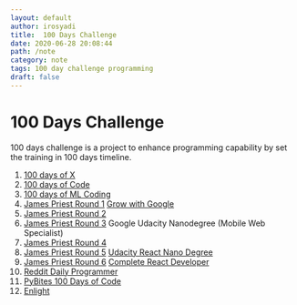 ```yaml
---
layout: default
author: irosyadi
title:  100 Days Challenge
date: 2020-06-28 20:08:44
path: /note
category: note
tags: 100 day challenge programming
draft: false
---
```


# 100 Days Challenge

100 days challenge is a project to enhance programming capability by set the training in 100 days timeline.

1. [100 days of X](https://www.100daysofx.com/)
2. [100 days of Code](https://www.100daysofcode.com/resources/)
3. [100 days of ML Coding](https://github.com/Avik-Jain/100-Days-Of-ML-Code/)
4. [James Priest Round 1](https://james-priest.github.io/100-days-of-code-log/) [Grow with Google](https://www.udacity.com/grow-with-google)
5. [James Priest Round 2](https://james-priest.github.io/100-days-of-code-log-r2/)
5. [James Priest Round 3](https://james-priest.github.io/100-days-of-code-log-r3/) Google Udacity Nanodegree (Mobile Web Specialist)
6. [James Priest Round 4](https://james-priest.github.io/100-days-of-code-log-r4/)
7. [James Priest Round 5](https://james-priest.github.io/100-days-log/log5.html) [Udacity React Nano Degree](https://www.udacity.com/course/react-nanodegree--nd019)
8. [James Priest Round 6](https://james-priest.github.io/100-days-log/log6.html) [Complete React Developer](https://www.udemy.com/complete-react-developer-zero-to-mastery/)
9. [Reddit Daily Programmer](https://old.reddit.com/r/dailyprogrammer/)
10. [PyBites 100 Days of Code](https://github.com/pybites/100DaysOfCode)
11. [Enlight](https://enlight.nyc/)

